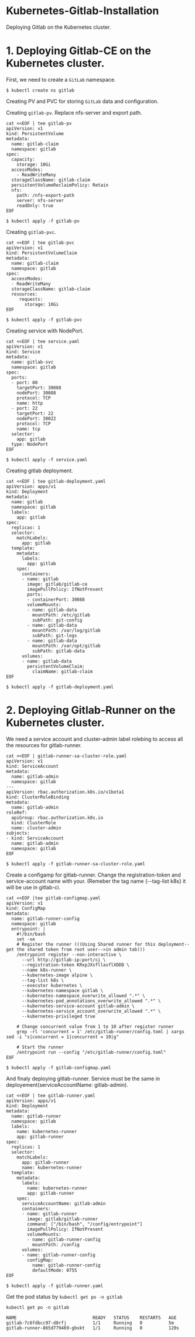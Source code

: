# Kubernetes-Gitlab-Installation
Deploying Gitlab on the Kubernetes cluster.

# 1. Deploying Gitlab-CE on the Kubernetes cluster.

First, we need to create a `GitLab` namespace.

`$ kubectl create ns gitlab`

Creating PV and PVC for storing `GitLab` data and configuration.

Creating `gitlab-pv`. Replace nfs-server and export path.

```
cat <<EOF | tee gitlab-pv
apiVersion: v1
kind: PersistentVolume
metadata:
  name: gitlab-claim
  namespace: gitlab
spec:
  capacity:
    storage: 10Gi
  accessModes:
    - ReadWriteMany
  storageClassName: gitlab-claim
  persistentVolumeReclaimPolicy: Retain
  nfs:
    path: /nfs-export-path
    server: nfs-server
    readOnly: true
EOF
```

`$ kubectl apply -f gitlab-pv`

Creating `gitlab-pvc`.

```
cat <<EOF | tee gitlab-pvc
apiVersion: v1
kind: PersistentVolumeClaim
metadata:
  name: gitlab-claim
  namespace: gitlab
spec:
  accessModes:
  - ReadWriteMany
  storageClassName: gitlab-claim
  resources:
     requests:
       storage: 10Gi
EOF
```

`$ kubectl apply -f gitlab-pvc`


Creating service with NodePort.
```
cat <<EOF | tee service.yaml
apiVersion: v1
kind: Service
metadata:
  name: gitlab-svc
  namespace: gitlab
spec:
  ports:
  - port: 80
    targetPort: 30088
    nodePort: 30088
    protocol: TCP
    name: http
  - port: 22
    targetPort: 22
    nodePort: 30022
    protocol: TCP
    name: tcp
  selector:
    app: gitlab
  type: NodePort
EOF
```

`$ kubectl apply -f service.yaml`


Creating gitlab deployment.
```
cat <<EOF | tee gitlab-deployment.yaml
apiVersion: apps/v1
kind: Deployment
metadata:
  name: gitlab
  namespace: gitlab
  labels:
    app: gitlab
spec:
  replicas: 1
  selector:
    matchLabels:
      app: gitlab
  template:
    metadata:
      labels:
        app: gitlab
    spec:
      containers:
      - name: gitlab
        image: gitlab/gitlab-ce
        imagePullPolicy: IfNotPresent
        ports:
        - containerPort: 30088
        volumeMounts:
        - name: gitlab-data
          mountPath: /etc/gitlab
          subPath: git-config
        - name: gitlab-data
          mountPath: /var/log/gitlab
          subPath: git-logs
        - name: gitlab-data
          mountPath: /var/opt/gitlab
          subPath: gitlab-data
      volumes:
      - name: gitlab-data
        persistentVolumeClaim:
          claimName: gitlab-claim
EOF
```

`$ kubectl apply -f gitlab-deployment.yaml`



# 2. Deploying Gitlab-Runner on the Kubernetes cluster.

We need a service account and cluster-admin label rolebing to access all the resources for gitlab-runner.

```
cat <<EOF | gitlab-runner-sa-cluster-role.yaml
apiVersion: v1
kind: ServiceAccount
metadata:
  name: gitlab-admin
  namespace: gitlab
---
apiVersion: rbac.authorization.k8s.io/v1beta1
kind: ClusterRoleBinding
metadata:
  name: gitlab-admin
roleRef:
  apiGroup: rbac.authorization.k8s.io
  kind: ClusterRole
  name: cluster-admin
subjects:
- kind: ServiceAccount
  name: gitlab-admin
  namespace: gitlab
EOF
```

`$ kubectl apply -f gitlab-runner-sa-cluster-role.yaml`

Create a configamp for gitlab-runner. Change the registration-token and service-account name with your. (Remeber the tag name {--tag-list k8s} it will be use in gitlab-ci.

```
cat <<EOF |tee gitlab-configmap.yaml
apiVersion: v1
kind: ConfigMap
metadata:
  name: gitlab-runner-config
  namespace: gitlab
  entrypoint: |
    #!/bin/bash
    set -xe
    # Register the runner (((Using Shared runner for this deployment--get the shared token from root user-->in admin tab)))
    /entrypoint register --non-interactive \
      --url http://gitlab-ip:port/ci \
      --registration-token KRxpJXsfllasflXDDD \
      --name k8s-runner \
      --kubernetes-image alpine \
      --tag-list k8s \
      --executor kubernetes \
      --kubernetes-namespace gitlab \
      --kubernetes-namespace_overwrite_allowed ".*" \
      --kubernetes-pod_annotations_overwrite_allowed ".*" \
      --kubernetes-service-account gitlab-admin \
      --kubernetes-service_account_overwrite_allowed ".*" \
      --kubernetes-privileged true

    # Change concurrent value from 1 to 10 after register runner
    grep -rl 'concurrent = 1' /etc/gitlab-runner/config.toml | xargs sed -i "s|concurrent = 1|concurrent = 10|g"

    # Start the runner
    /entrypoint run --config "/etc/gitlab-runner/config.toml"
EOF
```

`$ kubectl apply -f gitlab-configmap.yaml`


And finaly deploying gitlab-runner. Service must be the same in deployement(serviceAccountName: gitlab-admin).

```
cat <<EOF | tee gitlab-runner.yaml
apiVersion: apps/v1
kind: Deployment
metadata:
  name: gitlab-runner
  namespace: gitlab
  labels:
    name: kubernetes-runner
    app: gitlab-runner
spec:
  replicas: 1
  selector:
    matchLabels:
      app: gitlab-runner
      name: kubernetes-runner
  template:
    metadata:
      labels:
        name: kubernetes-runner
        app: gitlab-runner
    spec:
      serviceAccountName: gitlab-admin
      containers:
      - name: gitlab-runner
        image: gitlab/gitlab-runner
        command: ["/bin/bash", "/config/entrypoint"]
        imagePullPolicy: IfNotPresent
        volumeMounts:
        - name: gitlab-runner-config
          mountPath: /config
      volumes:
      - name: gitlab-runner-config
        configMap:
          name: gitlab-runner-config
          defaultMode: 0755
EOF
```

`$ kubectl apply -f gitlab-runner.yaml`


Get the pod status by `kubectl get po -n gitlab`

```
kubectl get po -n gitlab

NAME                             READY   STATUS    RESTARTS   AGE
gitlab-7c6fdbcc97-d8rfj          1/1     Running   0          5m
gitlab-runner-865d779469-gbxkt   1/1     Running   0          120s
```
